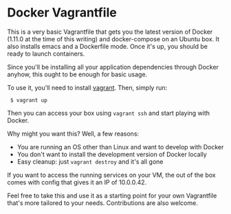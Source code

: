 # Docker Vagrantfile

This is a very basic Vagrantfile that gets you the latest version of Docker
(1.11.0 at the time of this writing) and docker-compose on an Ubuntu box.
It also installs emacs and a Dockerfile mode. Once it's up, you should be
ready to launch containers.

Since you'll be installing all your application dependencies through Docker
anyhow, this ought to be enough for basic usage.

To use it, you'll need to install [vagrant](https://www.vagrantup.com/).
Then, simply run:

```
 $ vagrant up
```

Then you can access your box using `vagrant ssh` and start playing with
Docker.

Why might you want this? Well, a few reasons:

* You are running an OS other than Linux and want to develop with Docker
* You don't want to install the development version of Docker locally
* Easy cleanup: just `vagrant destroy` and it's all gone

If you want to access the running services on your VM, the out of the box
comes with config that gives it an IP of 10.0.0.42.

Feel free to take this and use it as a starting point for your own
Vagrantfile that's more tailored to your needs. Contributions are also
welcome.